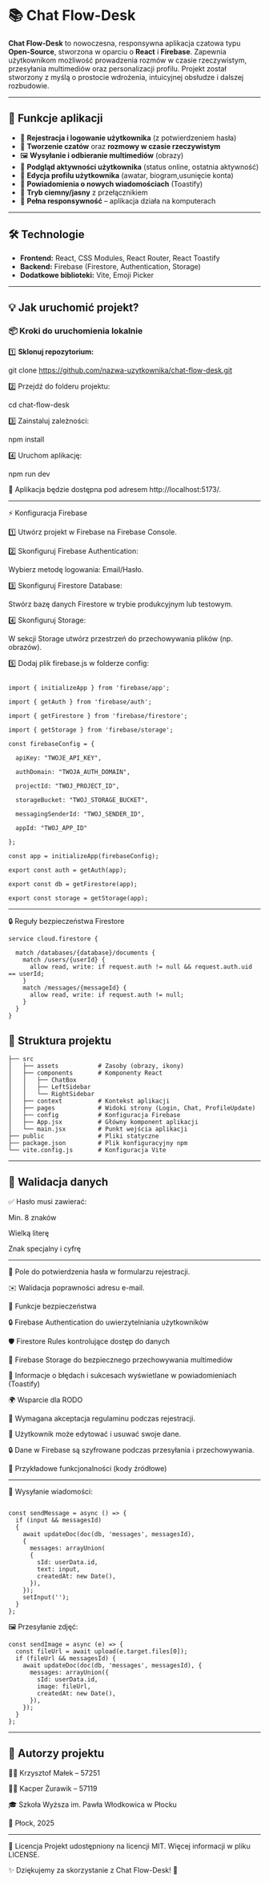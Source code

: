 # 📚 Chat Flow-Desk

**Chat Flow-Desk** to nowoczesna, responsywna aplikacja czatowa typu **Open-Source**, stworzona w oparciu o **React** i **Firebase**. Zapewnia użytkownikom możliwość prowadzenia rozmów w czasie rzeczywistym, przesyłania multimediów oraz personalizacji profilu. Projekt został stworzony z myślą o prostocie wdrożenia, intuicyjnej obsłudze i dalszej rozbudowie.

---

## 🚀 Funkcje aplikacji

- 🔐 **Rejestracja i logowanie użytkownika** (z potwierdzeniem hasła)
- 💬 **Tworzenie czatów** oraz **rozmowy w czasie rzeczywistym**
- 🖼️ **Wysyłanie i odbieranie multimediów** (obrazy)
- 🔄 **Podgląd aktywności użytkownika** (status online, ostatnia aktywność)
- 📝 **Edycja profilu użytkownika** (awatar, biogram,usunięcie konta)
- 🔔 **Powiadomienia o nowych wiadomościach** (Toastify)
- 🌙 **Tryb ciemny/jasny** z przełącznikiem
- 📱 **Pełna responsywność** – aplikacja działa na komputerach

---

## 🛠️ Technologie

- **Frontend:** React, CSS Modules, React Router, React Toastify
- **Backend:** Firebase (Firestore, Authentication, Storage)
- **Dodatkowe biblioteki:** Vite, Emoji Picker

---

## 💡 Jak uruchomić projekt?

### 📦 **Kroki do uruchomienia lokalnie**

1️⃣ **Sklonuj repozytorium:**

git clone https://github.com/nazwa-uzytkownika/chat-flow-desk.git

2️⃣ Przejdź do folderu projektu:

cd chat-flow-desk

3️⃣ Zainstaluj zależności:

npm install

4️⃣ Uruchom aplikację:

npm run dev

📌 Aplikacja będzie dostępna pod adresem http://localhost:5173/.

---

⚡ Konfiguracja Firebase

1️⃣ Utwórz projekt w Firebase na Firebase Console.

2️⃣ Skonfiguruj Firebase Authentication:

Wybierz metodę logowania: Email/Hasło.

3️⃣ Skonfiguruj Firestore Database:

Stwórz bazę danych Firestore w trybie produkcyjnym lub testowym.

4️⃣ Skonfiguruj Storage:

W sekcji Storage utwórz przestrzeń do przechowywania plików (np. obrazów).

5️⃣ Dodaj plik firebase.js w folderze config:
```plaintext

import { initializeApp } from 'firebase/app';

import { getAuth } from 'firebase/auth';

import { getFirestore } from 'firebase/firestore';

import { getStorage } from 'firebase/storage';

const firebaseConfig = {

  apiKey: "TWOJE_API_KEY",
  
  authDomain: "TWOJA_AUTH_DOMAIN",
  
  projectId: "TWOJ_PROJECT_ID",
  
  storageBucket: "TWOJ_STORAGE_BUCKET",
  
  messagingSenderId: "TWOJ_SENDER_ID",
  
  appId: "TWOJ_APP_ID"
  
};

const app = initializeApp(firebaseConfig);

export const auth = getAuth(app);

export const db = getFirestore(app);

export const storage = getStorage(app);
```
---

🔒 Reguły bezpieczeństwa Firestore

```plaintext
service cloud.firestore {

  match /databases/{database}/documents {
    match /users/{userId} {
      allow read, write: if request.auth != null && request.auth.uid == userId;
    }
    match /messages/{messageId} {
      allow read, write: if request.auth != null;
    }
  }
}
```


## 🎨 Struktura projektu

```plaintext
├── src
│   ├── assets           # Zasoby (obrazy, ikony)
│   ├── components       # Komponenty React
│   │   ├── ChatBox
│   │   ├── LeftSidebar
│   │   └── RightSidebar
│   ├── context          # Kontekst aplikacji
│   ├── pages            # Widoki strony (Login, Chat, ProfileUpdate)
│   ├── config           # Konfiguracja Firebase
│   ├── App.jsx          # Główny komponent aplikacji
│   └── main.jsx         # Punkt wejścia aplikacji
├── public               # Pliki statyczne
├── package.json         # Plik konfiguracyjny npm
└── vite.config.js       # Konfiguracja Vite

```

---


## 🔔 Walidacja danych

✅ Hasło musi zawierać:

Min. 8 znaków

Wielką literę

Znak specjalny i cyfrę

---

🔄 Pole do potwierdzenia hasła w formularzu rejestracji.

✉️ Walidacja poprawności adresu e-mail.

🧪 Funkcje bezpieczeństwa

🔒 Firebase Authentication do uwierzytelniania użytkowników

🛡️ Firestore Rules kontrolujące dostęp do danych

💾 Firebase Storage do bezpiecznego przechowywania multimediów

🔔 Informacje o błędach i sukcesach wyświetlane w powiadomieniach (Toastify)

🌍 Wsparcie dla RODO

📄 Wymagana akceptacja regulaminu podczas rejestracji.

🔐 Użytkownik może edytować i usuwać swoje dane.

🔒 Dane w Firebase są szyfrowane podczas przesyłania i przechowywania.

🌟 Przykładowe funkcjonalności (kody źródłowe)

---

💬 Wysyłanie wiadomości:
```plaintext

const sendMessage = async () => {
  if (input && messagesId) 
  {
    await updateDoc(doc(db, 'messages', messagesId), 
    {
      messages: arrayUnion(
      {
        sId: userData.id,
        text: input,
        createdAt: new Date(),
      }),
    });
    setInput('');
  }
};
```
🖼️ Przesyłanie zdjęć:
```plaintext
const sendImage = async (e) => {
  const fileUrl = await upload(e.target.files[0]);
  if (fileUrl && messagesId) {
    await updateDoc(doc(db, 'messages', messagesId), {
      messages: arrayUnion({
        sId: userData.id,
        image: fileUrl,
        createdAt: new Date(),
      }),
    });
  }
};
```
---

## 🤝 Autorzy projektu

👨‍💻 Krzysztof Małek – 57251

👨‍💻 Kacper Żurawik – 57119

🎓 Szkoła Wyższa im. Pawła Włodkowica w Płocku

📅 Płock, 2025

---

📜 Licencja
Projekt udostępniony na licencji MIT. Więcej informacji w pliku LICENSE.

✨ Dziękujemy za skorzystanie z Chat Flow-Desk! 🚀
